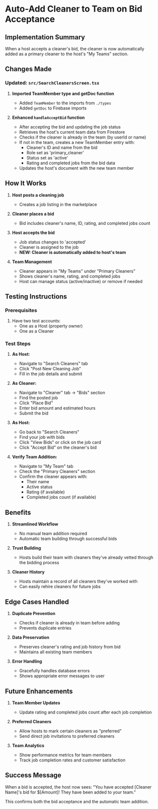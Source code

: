 # Auto-Add Cleaner to Team on Bid Acceptance

## Implementation Summary

When a host accepts a cleaner's bid, the cleaner is now automatically added as a primary cleaner to the host's "My Teams" section.

## Changes Made

### Updated: `src/SearchCleanersScreen.tsx`

1. **Imported TeamMember type and getDoc function**
   - Added `TeamMember` to the imports from `./types`
   - Added `getDoc` to Firebase imports

2. **Enhanced `handleAcceptBid` function**
   - After accepting the bid and updating the job status
   - Retrieves the host's current team data from Firestore
   - Checks if the cleaner is already in the team (by userId or name)
   - If not in the team, creates a new TeamMember entry with:
     - Cleaner's ID and name from the bid
     - Role set as 'primary_cleaner'
     - Status set as 'active'
     - Rating and completed jobs from the bid data
   - Updates the host's document with the new team member

## How It Works

1. **Host posts a cleaning job**
   - Creates a job listing in the marketplace

2. **Cleaner places a bid**
   - Bid includes cleaner's name, ID, rating, and completed jobs count

3. **Host accepts the bid**
   - Job status changes to 'accepted'
   - Cleaner is assigned to the job
   - **NEW: Cleaner is automatically added to host's team**

4. **Team Management**
   - Cleaner appears in "My Teams" under "Primary Cleaners"
   - Shows cleaner's name, rating, and completed jobs
   - Host can manage status (active/inactive) or remove if needed

## Testing Instructions

### Prerequisites
1. Have two test accounts:
   - One as a Host (property owner)
   - One as a Cleaner

### Test Steps

1. **As Host:**
   - Navigate to "Search Cleaners" tab
   - Click "Post New Cleaning Job"
   - Fill in the job details and submit

2. **As Cleaner:**
   - Navigate to "Cleaner" tab → "Bids" section
   - Find the posted job
   - Click "Place Bid"
   - Enter bid amount and estimated hours
   - Submit the bid

3. **As Host:**
   - Go back to "Search Cleaners"
   - Find your job with bids
   - Click "View Bids" or click on the job card
   - Click "Accept Bid" on the cleaner's bid

4. **Verify Team Addition:**
   - Navigate to "My Team" tab
   - Check the "Primary Cleaners" section
   - Confirm the cleaner appears with:
     - Their name
     - Active status
     - Rating (if available)
     - Completed jobs count (if available)

## Benefits

1. **Streamlined Workflow**
   - No manual team addition required
   - Automatic team building through successful bids

2. **Trust Building**
   - Hosts build their team with cleaners they've already vetted through the bidding process

3. **Cleaner History**
   - Hosts maintain a record of all cleaners they've worked with
   - Can easily rehire cleaners for future jobs

## Edge Cases Handled

1. **Duplicate Prevention**
   - Checks if cleaner is already in team before adding
   - Prevents duplicate entries

2. **Data Preservation**
   - Preserves cleaner's rating and job history from bid
   - Maintains all existing team members

3. **Error Handling**
   - Gracefully handles database errors
   - Shows appropriate error messages to user

## Future Enhancements

1. **Team Member Updates**
   - Update rating and completed jobs count after each job completion

2. **Preferred Cleaners**
   - Allow hosts to mark certain cleaners as "preferred"
   - Send direct job invitations to preferred cleaners

3. **Team Analytics**
   - Show performance metrics for team members
   - Track job completion rates and customer satisfaction

## Success Message

When a bid is accepted, the host now sees:
"You have accepted [Cleaner Name]'s bid for $[Amount]! They have been added to your team."

This confirms both the bid acceptance and the automatic team addition.
